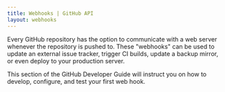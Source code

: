 ```yaml
---
title: Webhooks | GitHub API
layout: webhooks
---
```


Every GitHub repository has the option to communicate with a web server whenever
the repository is pushed to. These "webhooks" can be used to update an external
issue tracker, trigger CI builds, update a backup mirror, or even deploy to your
production server.

This section of the GitHub Developer Guide will instruct you on how to develop, configure,
and test your first web hook.
